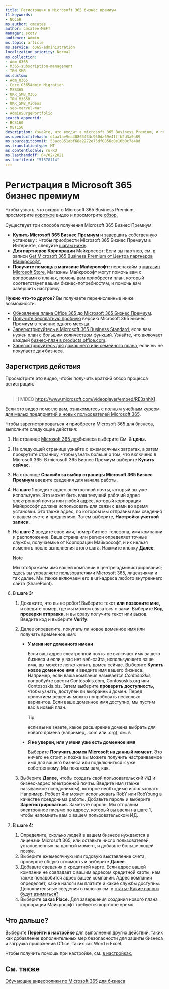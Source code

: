 ```yaml
---
title: Регистрация в Microsoft 365 бизнес премиум
f1.keywords:
- NOCSH
ms.author: cmcatee
author: cmcatee-MSFT
manager: scotv
audience: Admin
ms.topic: article
ms.service: o365-administration
localization_priority: Normal
ms.collection:
- Adm_O365
- M365-subscription-management
- TRN_SMB
ms.custom:
- Adm_O365
- Core_O365Admin_Migration
- MSB365
- OKR_SMB_M365
- TRN_M365B
- OKR_SMB_Videos
- seo-marvel-mar
- AdminSurgePortfolio
search.appverid:
- BCS160
- MET150
description: Узнайте, что входит в microsoft 365 Business Premium, и получите пошаговую инструкцию по регистрации на Microsoft 365 Business Premium.
ms.openlocfilehash: d4aa1ae9ea48863434c960da69e41ffb2d3a0a89
ms.sourcegitcommit: 53acc851abf68e2272e75df0856c0e16b0c7e48d
ms.translationtype: MT
ms.contentlocale: ru-RU
ms.lasthandoff: 04/02/2021
ms.locfileid: "51578114"
---
```

# <a name="sign-up-for-microsoft-365-business-premium"></a>Регистрация в Microsoft 365 бизнес премиум

Чтобы узнать, что входит в Microsoft 365 Business Premium, просмотрите [короткое](../business-video/what-is-microsoft-365.md) видео и просмотрите [обзор.](microsoft-365-business-overview.md)

Существует три способа получения Microsoft 365 Бизнес Премиум:
- **Купить Microsoft 365 Бизнес Премиум** и завершить собственную установку : Чтобы приобрести Microsoft 365 Бизнес Премиум в Интернете, следуйте [шагам ниже](#sign-up-steps).
- **Для партнеров Корпорации** Майкрософт: Если вы партнер, см. в записи [Get Microsoft 365 Business Premium от Центра партнеров Майкрософт.](get-microsoft-365-business.md)
- **Получите помощь в магазине Майкрософт:** перенахайм в [магазин Microsoft Store.](https://go.microsoft.com/fwlink/?linkid=2109652) Магазины Майкрософт могут помочь вам с вопросами о планах, помочь вам приобрести план, который соответствует вашим бизнес-потребностям, и помочь вам завершить настройку.

**Нужно что-то другое?** Вы получаете перечисленные ниже возможности.
- [Обновление плана Office 365 до Microsoft 365 Бизнес Премиум](migrate-to-microsoft-365-business.md).
- [Получите бесплатную пробную](https://go.microsoft.com/fwlink/p/?linkid=2102309) версию Microsoft 365 Бизнес Премиум в течение одного месяца.
- [Зарегистрируйтесь в Microsoft 365 Business Standard,](https://go.microsoft.com/fwlink/p/?LinkID=510935) если вам нужен план с большим количеством функций. Узнайте, что включает каждый [бизнес-план в products.office.com](https://go.microsoft.com/fwlink/?linkid=2109397).
- [Зарегистрируйтесь для домашнего или семейного плана,](https://go.microsoft.com/fwlink/?linkid=2109398) если вы не покупаете для бизнеса. 

## <a name="sign-up-steps"></a>Зарегистрив действия

Просмотрите это видео, чтобы получить краткий обзор процесса регистрации.<br><br>

> [!VIDEO https://www.microsoft.com/videoplayer/embed/RE3znhX] 

Если это видео помогло вам, ознакомьтесь с [полным учебным курсом для малых предприятий и новых пользователей Microsoft 365](https://support.microsoft.com/office/6ab4bbcd-79cf-4000-a0bd-d42ce4d12816).

Чтобы зарегистрироваться и приобрести Microsoft 365 для бизнеса, выполните следующие действия:

1. На странице [Microsoft 365 для](https://go.microsoft.com/fwlink/?linkid=2109654)бизнеса выберите См. & **цены.** 
2. На следующей странице узнайте о ежемесячных затратах, а затем прокрутите страницу, чтобы узнать больше о том, что включено в Microsoft 365. В microsoft 365 Бизнес Премиум выберите **Купить сейчас**.
3. На странице **Спасибо за выбор страницы Microsoft 365 Бизнес Премиум** введите сведения для начала работы.
4. На **шаге 1** введите адрес электронной почты, который вы уже используете. Это может быть ваш текущий рабочий адрес электронной почты или любой адрес, который корпорация Майкрософт должна использовать для связи с вами во время установки. Это также адрес, по котором мы отправим вам сведения о вашем счете и продлениях. Затем выберите, **Настройка учетной записи**.
5. На **шаге 2** введите свое имя, номер бизнес-телефона, имя компании и расположение. Ваша страна или регион определяет точные службы, получаемые от Корпорации Майкрософт, и их нельзя изменить после выполнения этого шага. Нажмите кнопку **Далее**.
    > [!NOTE]
    > Мы отображаем имя вашей компании в центре администрирования; здесь вы управляете пользователями Microsoft 365, лицензиями и так далее. Мы также включаем его в url-адреса любого внутреннего сайта (SharePoint).
6. В **шаге 3:**

    1. Докажите, что вы не робот! Выберите текст **или** **позвоните мне,** и введите номер, где мы можем связаться с вами. Выберите **Код проверки отправки,** и вы сразу получите текст или вызов. Введите код и выберите **Verify**.
    2. Далее определите, покупать ли новое доменное имя или получать временное имя:

        - **У меня нет доменного имени** 
        
            Если ваш адрес электронной почты не включает имя вашего бизнеса и если у вас нет веб-сайта, использующего ваше имя, вы можете легко купить домен сейчас. Выберите **Купить новое доменное имя** и введите имя вашего бизнеса. Например, если ваша компания называется *ContosoSkis,* попробуйте ввести Contosokis.com, Contososkis.org или Contososkis.biz. Затем выберите **проверить доступность,** чтобы узнать, доступен ли выбранный домен. Перед принятием решения можно попробовать несколько вариантов. Если ваше доменное имя доступно, мы пустим вас в новый план. 
       
            > [!TIP]
            > если вы не знаете, какое расширение домена выбрать для нового домена (например, .com или .org), см. в [](../admin/get-help-with-domains/buy-a-domain-name.md)
        
        - **Я не уверен, или у меня уже есть доменное имя** 
        
             Выберите **Получить домен Microsoft на данный момент**. Это ничего не стоит, и позже вы можете получить настраиваемое имя для вашего бизнеса или подключиться к уже собственному. Мы покажем вам, как.

    3. Выберите **Далее,** чтобы создать свой пользовательский ИД и бизнес-адрес электронной почты. Введите имя (также называемое псевдонимом), которое необходимо использовать. Например, Роберт Янг может использовать RobY или RobYoung в качестве псевдонима работы. Добавьте пароль и выберите **Зарегистрироваться.** Заметьте пароль. Мы отправим электронное письмо по адресу, который вы ввели на шаге 1, чтобы напомнить вам о вашем пользовательском ИД.
7. В **шаге 4:** 

    1. Определите, сколько людей в вашем бизнесе нуждаются в  лицензии Microsoft 365, или оставьте число пользователей, установленных на данный момент, и добавьте больше людей позже. 
    2. Выберите ежемесячную или годовую выставление счета, проверьте общую стоимость и выберите **Далее**. 
    3. Добавьте сведения о кредитной карте. Если адрес вашей компании не совпадает с вашим адресом кредитной карты, нам также понадобится адрес вашей компании. Адрес компании определяет, какие налоги вы платите и какие службы доступны. Дополнительные сведения о налогах см. в [статье Какие налоги будут взиматься?](../commerce/billing-and-payments/tax-information.md).
    4. Выберите **заказ Place.** Для завершения создания нового плана корпорации Майкрософт требуется короткое время.

## <a name="whats-next"></a>Что дальше?

Выберите **Перейти к настройке** для выполнения других действий, таких как добавление дополнительных мер безопасности для защиты бизнеса и загрузка приложений Office, таких как Word и Excel.

Чтобы получить помощь при настройке, см. [в настройках.](set-up.md)

## <a name="see-also"></a>См. также

[Обучающие видеоролики по Microsoft 365 для бизнеса](https://support.microsoft.com/office/6ab4bbcd-79cf-4000-a0bd-d42ce4d12816)